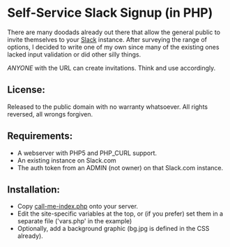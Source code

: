 # Self-Service Slack Signup (in PHP)

There are many doodads already out there that allow the general public to invite themselves to your [Slack](https://slack.com/is) instance. After surveying the range of options, I decided to write one of my own since many of the existing ones lacked input validation or did other silly things.

*ANYONE* with the URL can create invitations. Think and use accordingly.

## License:

Released to the public domain with no warranty whatsoever. All rights reversed, all wrongs forgiven. 

## Requirements:

* A webserver with PHP5 and PHP_CURL support.
* An existing instance on Slack.com
* The auth token from an ADMIN (not owner) on that Slack.com instance.

## Installation:

* Copy [call-me-index.php](call-me-index.php) onto your server.
* Edit the site-specific variables at the top, or (if you prefer) set them in a separate file ('vars.php' in the example)
* Optionally, add a background graphic (bg.jpg is defined in the CSS already).
